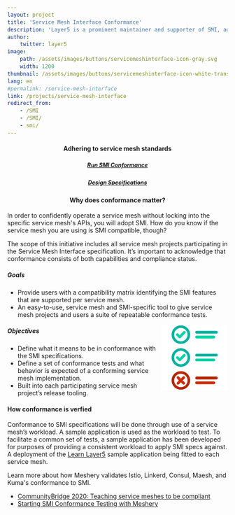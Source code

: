 ```yaml
---
layout: project
title: 'Service Mesh Interface Conformance'
description: 'Layer5 is a prominent maintainer and supporter of SMI, advancing its specifications and delivering conformance tooling through Meshery.'
author:
    twitter: layer5
image:
    path: /assets/images/buttons/servicemeshinterface-icon-gray.svg
    width: 1200
thumbnail: /assets/images/buttons/servicemeshinterface-icon-white-trans.svg
lang: en
#permalink: /service-mesh-interface
link: /projects/service-mesh-interface
redirect_from:
    - /SMI
    - /SMI/
    - smi/
---
```


<div class="row">
    <div class="col s12 m6">
        <div style="z-index: 1;">
        <h4 style="text-align:center;">Adhering to service mesh standards</h4>

<h5 style="text-align:center; color:aliceblue;">
    <a style="font-size:.9em;padding-bottom:40px;padding-top:10px;width:300px;margin:10px;"
      class="waves-effect waves-light btn l5-dark-grey-text darken-2 l5-dark-yellow"
      href="/meshery/#getting-started">Run SMI Conformance</a>
  </h5>
  <h5 style="text-align:center; color:aliceblue;">
    <a style="font-size:.9em;padding-bottom:40px;padding-top:10px;width:300px;margin:10px;"
      class="waves-effect waves-light btn l5-dark-grey-text darken-2 l5-dark-yellow"
      href="https://docs.google.com/document/d/1HL8Sk7NSLLj-9PRqoHYVIGyU6fZxUQFotrxbmfFtjwc/edit#heading=h.rkzc80m1a5sr"> Design Specifications</a>
  </h5>
    </div>
  </div>
    <div class="col s12 m6">
        <div style="z-index: 1;">
            <div class="card-content" style="margin-bottom: 0px;">
                <h4 style="text-align:center;">Why does conformance matter?</h4>
        <p>In order to confidently operate a service mesh without locking into the specific service mesh's APIs, you will adopt SMI. How do you know if the service mesh you are using is SMI compatible, though?
        </p>
      </div>
    </div>
  </div>
</div>

The scope of this initiative includes all service mesh projects participating in the Service Mesh Interface specification. It’s important to acknowledge that conformance consists of both capabilities and compliance status.

<h5 class="black-text">Goals</h5>

<ul>
  <li>Provide users with a compatibility matrix identifying the SMI features that are supported per service mesh.</li>
  <li>An easy-to-use, service mesh and SMI-specific tool to give service mesh projects and users a suite of repeatable conformance tests.</li>
</ul>
<img
    src="/assets/images/smi-conformance/checklist.svg"
    width="30%" align="right" />

<h5 class="black-text">Objectives</h5>

<ul>
  <li>Define what it means to be in conformance with the SMI specifications. </li>
  <li>Define a set of conformance tests and  what behavior is expected of a conforming service mesh implementation.</li>
  <li>Built into each participating service mesh project’s release tooling.</li>
</ul>

<h4>How conformance is verfied</h4>
<p>Conformance to SMI specifications will be done through use of a service mesh’s workload. A sample application is used as the workload to test. To facilitate a common set of tests, a sample application has been developed for purposes of providing a consistent workload to apply SMI specs against. A deployment of the <a href="https://github.com/layer5io/learn-layer5">Learn Layer5</a> sample application being fitted to each service mesh.</p>

Learn more about how Meshery validates Istio, Linkerd, Consul, Maesh, and Kuma's conformance to SMI.

-   <a href="https://layer5.io/blog/community/communitybridge-2020-teaching-service-meshes-to-be-compliant">CommunityBridge 2020: Teaching service meshes to be compliant</a>
-   <a href="https://layer5.io/blog/community/SMI-conformance-testing-with-meshery">Starting SMI Conformance Testing with Meshery</a>
